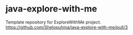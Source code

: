 # java-explore-with-me

Template repository for ExploreWithMe project.
https://github.com/Shelopuhina/java-explore-with-me/pull/3